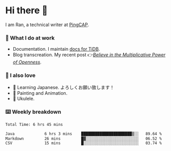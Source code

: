 # Hi there 👋

I am Ran, a technical writer at [PingCAP](https://pingcap.com/).

### 📝 What I do at work

- Documentation. I maintain [docs for TiDB](https://github.com/pingcap/docs).
- Blog transcreation. My recent post 👉[*Believe in the Multiplicative Power of Openness*](https://pingcap.com/blog/believe-in-the-multiplicative-power-of-openness-open-source-community).

### 🤠 I also love

- 💬 Learning Japanese. よろしくお願い致します！
- 🎨 Painting and Animation.
- 🎵 Ukulele.

### ⌨️ Weekly breakdown

<!--START_SECTION:waka-->

```txt
Total Time: 6 hrs 45 mins

Java             6 hrs 3 mins    ██████████████████████▒░░   89.64 %
Markdown         26 mins         █▓░░░░░░░░░░░░░░░░░░░░░░░   06.52 %
CSV              15 mins         █░░░░░░░░░░░░░░░░░░░░░░░░   03.74 %
```

<!--END_SECTION:waka-->
